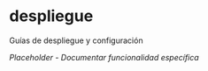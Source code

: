 # despliegue

Guías de despliegue y configuración

*Placeholder - Documentar funcionalidad específica*
